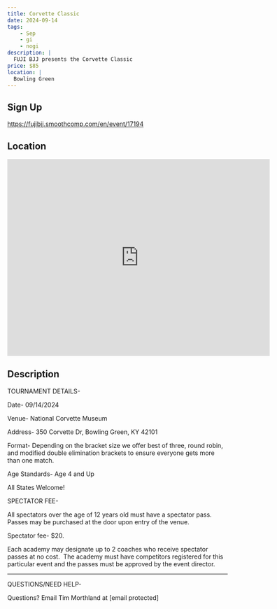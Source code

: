 ```yaml
---
title: Corvette Classic
date: 2024-09-14
tags:
    - Sep
    - gi 
    - nogi 
description: |
  FUJI BJJ presents the Corvette Classic
price: $85
location: |
  Bowling Green
---
```

## Sign Up
https://fujibjj.smoothcomp.com/en/event/17194

## Location
<iframe src="https://www.google.com/maps/embed?pb=!1m18!1m12!1m3!1d12345.6789!2d-86.3746167!3d37.0041425!2m3!1f0!2f0!3f0!3m2!1i1024!2i768!4f13.1!3m3!1m2!1s0x0%3A0x0!2z37.0041425!5e0!3m2!1sen!2sus!4v1234567890" width="600" height="450" style="border:0;" allowfullscreen="" loading="lazy"></iframe>

## Description
TOURNAMENT DETAILS- 


Date- 09/14/2024


Venue- National Corvette Museum


Address- 350 Corvette Dr, Bowling Green, KY 42101


Format- Depending on the bracket size we offer best of three, round robin, and modified double elimination brackets to ensure everyone gets more than one match.


Age Standards- Age 4 and Up


All States Welcome!


SPECTATOR FEE-


All spectators over the age of 12 years old must have a spectator pass.  Passes may be purchased at the door upon entry of the venue.



Spectator fee- $20.



Each academy may designate up to 2 coaches who receive spectator passes at no cost.  The academy must have competitors registered for this particular event and the passes must be approved by the event director.


_______________________________________________________________________________


QUESTIONS/NEED HELP-


Questions? Email Tim Morthland at [email protected]